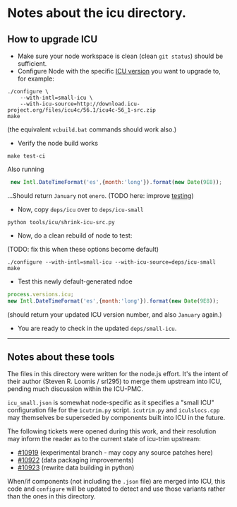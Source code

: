 Notes about the icu directory.
===

How to upgrade ICU
---

- Make sure your node workspace is clean (clean `git status`) should be sufficient.
- Configure Node with the specific [ICU version](http://icu-project.org/download) you want to upgrade to, for example:

```
./configure \
    --with-intl=small-icu \
    --with-icu-source=http://download.icu-project.org/files/icu4c/56.1/icu4c-56_1-src.zip
make
```

(the equivalent `vcbuild.bat` commands should work also.)

- Verify the node build works

```
make test-ci
```

Also running 
```js
 new Intl.DateTimeFormat('es',{month:'long'}).format(new Date(9E8));
```

…Should return `January` not `enero`. 
(TODO here: improve [testing](https://github.com/nodejs/Intl/issues/16))


- Now, copy `deps/icu` over to `deps/icu-small`

```
python tools/icu/shrink-icu-src.py
```

- Now, do a clean rebuild of node to test:

(TODO: fix this when these options become default)

```
./configure --with-intl=small-icu --with-icu-source=deps/icu-small
make
```

- Test this newly default-generated ndoe
```js
process.versions.icu;
new Intl.DateTimeFormat('es',{month:'long'}).format(new Date(9E8));
```

(should return your updated ICU version number, and also `January` again.)

- You are ready to check in the updated `deps/small-icu`.

-----

Notes about these tools
---

The files in this directory were written for the node.js effort. It's
the intent of their author (Steven R. Loomis / srl295) to merge them
upstream into ICU, pending much discussion within the ICU-PMC.

`icu_small.json` is somewhat node-specific as it specifies a "small ICU"
configuration file for the `icutrim.py` script. `icutrim.py` and
`iculslocs.cpp` may themselves be superseded by components built into
ICU in the future.

The following tickets were opened during this work, and their
resolution may inform the reader as to the current state of icu-trim
upstream:

   * [#10919](http://bugs.icu-project.org/trac/ticket/10919)
     (experimental branch - may copy any source patches here)
   * [#10922](http://bugs.icu-project.org/trac/ticket/10922)
     (data packaging improvements)
   * [#10923](http://bugs.icu-project.org/trac/ticket/10923)
     (rewrite data building in python)

When/if components (not including the `.json` file) are merged into
ICU, this code and `configure` will be updated to detect and use those
variants rather than the ones in this directory.
